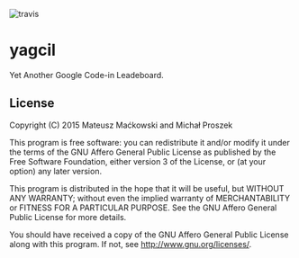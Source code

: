 ![travis](https://travis-ci.org/poxip/yagcil.svg?branch=master)
# yagcil
Yet Another Google Code-in Leadeboard.

## License
Copyright (C) 2015  Mateusz Maćkowski and Michał Proszek

This program is free software: you can redistribute it and/or modify
it under the terms of the GNU Affero General Public License as published by
the Free Software Foundation, either version 3 of the License, or
(at your option) any later version.

This program is distributed in the hope that it will be useful,
but WITHOUT ANY WARRANTY; without even the implied warranty of
MERCHANTABILITY or FITNESS FOR A PARTICULAR PURPOSE.  See the
GNU Affero General Public License for more details.

You should have received a copy of the GNU Affero General Public License
along with this program.  If not, see <http://www.gnu.org/licenses/>.
